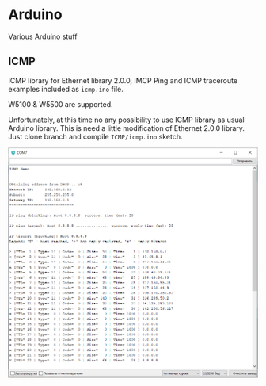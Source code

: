# Arduino
 Various Arduino stuff

## ICMP
ICMP library for Ethernet library 2.0.0, IMCP Ping and ICMP traceroute examples included as `icmp.ino` file.

W5100 & W5500 are supported.

Unfortunately, at this time no any possibility to use ICMP library as usual Arduino library. This is need a little modification of Ethernet 2.0.0 library. Just clone branch and compile `ICMP/icmp.ino` sketch.

![ICMP demo](images/icmp_demo.png)
